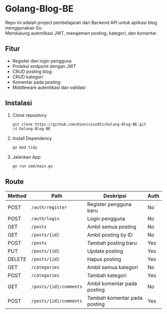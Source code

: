 # Golang-Blog-BE

Repo ini adalah project pembelajaran dari Backend API untuk aplikasi blog menggunakan Go.  
Mendukung autentikasi JWT, manajemen posting, kategori, dan komentar.

## Fitur

- Register dan login pengguna
- Proteksi endpoint dengan JWT
- CRUD posting blog
- CRUD kategori
- Komentar pada posting
- Middleware autentikasi dan validasi

## Instalasi

1. Clone repository
   ```bash
   git clone https://github.com/Dionisius951/Golang-Blog-BE.git
   cd Golang-Blog-BE
2. Install Dependency
   ```bash
   go mod tidy
3. Jalankan App
   ```bash
   go run cmd/main.go

## Route

| Method | Path                   | Deskripsi                    | Auth |
| ------ | ---------------------- | ---------------------------- | ---- |
| POST   | `/auth/register`       | Register pengguna baru       | No   |
| POST   | `/auth/login`          | Login pengguna               | No   |
| GET    | `/posts`               | Ambil semua posting          | No   |
| GET    | `/posts/{id}`          | Ambil posting by ID          | No   |
| POST   | `/posts`               | Tambah posting baru          | Yes  |
| PUT    | `/posts/{id}`          | Update posting               | Yes  |
| DELETE | `/posts/{id}`          | Hapus posting                | Yes  |
| GET    | `/categories`          | Ambil semua kategori         | No   |
| POST   | `/categories`          | Tambah kategori              | Yes  |
| GET    | `/posts/{id}/comments` | Ambil komentar pada posting  | No   |
| POST   | `/posts/{id}/comments` | Tambah komentar pada posting | Yes  |

